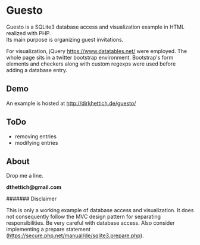 # Guesto
Guesto is a SQLite3 database access and visualization example in HTML realized with PHP.  
Its main purpose is organizing guest invitations. 

For visualization, jQuery https://www.datatables.net/ were employed. 
The whole page sits in a twitter bootstrap environment. 
Bootstrap's form elements and checkers along with custom regexps were used before adding a database entry.

## Demo

An example is hosted at http://dirkhettich.de/guesto/

## ToDo

- removing entries
- modifying entries

## About

Drop me a line.

__dthettich@gmail.com__

####### Disclaimer

This is only a working example of database access and visualization. 
It does not consequently follow the MVC design pattern for separating responsibilities. 
Be very careful with database access. Also consider implementing a prepare statement
(https://secure.php.net/manual/de/sqlite3.prepare.php).

